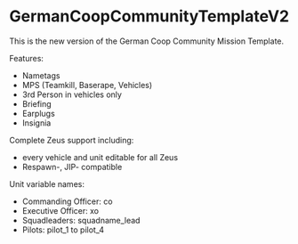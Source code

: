 # GermanCoopCommunityTemplateV2

This is the new version of the German Coop Community Mission Template.




Features:

- Nametags
- MPS (Teamkill, Baserape, Vehicles)
- 3rd Person in vehicles only
- Briefing
- Earplugs
- Insignia


Complete Zeus support including:

- every vehicle and unit editable for all Zeus
- Respawn-, JIP- compatible


Unit variable names:

- Commanding Officer: co
- Executive Officer: xo
- Squadleaders: squadname_lead
- Pilots: pilot_1 to pilot_4
